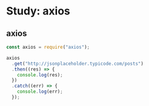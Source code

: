 # Study: axios

## axios

```javascript
const axios = require("axios");

axios
  .get("http://jsonplaceholder.typicode.com/posts")
  .then((res) => {
    console.log(res);
  })
  .catch((err) => {
    console.log(err);
  });
```

